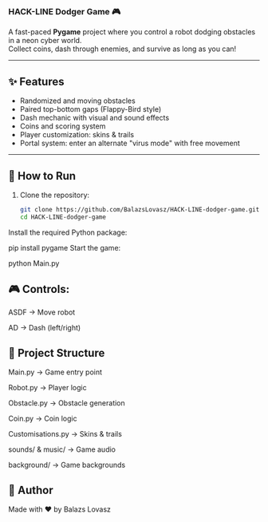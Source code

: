 ### HACK-LINE Dodger Game 🎮

A fast-paced **Pygame** project where you control a robot dodging obstacles in a neon cyber world.  
Collect coins, dash through enemies, and survive as long as you can!

---

## ✨ Features
- Randomized and moving obstacles
- Paired top-bottom gaps (Flappy-Bird style)
- Dash mechanic with visual and sound effects
- Coins and scoring system
- Player customization: skins & trails
- Portal system: enter an alternate "virus mode" with free movement

---

## 🚀 How to Run
1. Clone the repository:
   ```bash
   git clone https://github.com/BalazsLovasz/HACK-LINE-dodger-game.git
   cd HACK-LINE-dodger-game
Install the required Python package:

pip install pygame
Start the game:

python Main.py
## 🎮 Controls:

ASDF → Move robot

AD → Dash (left/right)

## 📂 Project Structure
Main.py → Game entry point

Robot.py → Player logic

Obstacle.py → Obstacle generation

Coin.py → Coin logic

Customisations.py → Skins & trails

sounds/ & music/ → Game audio

background/ → Game backgrounds

## 👤 Author

Made with ❤️ by Balazs Lovasz
